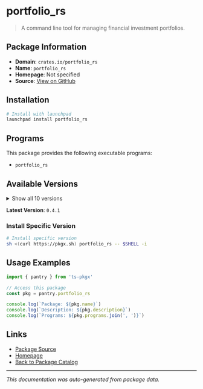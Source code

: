 # portfolio_rs

> A command line tool for managing financial investment portfolios.

## Package Information

- **Domain**: `crates.io/portfolio_rs`
- **Name**: `portfolio_rs`
- **Homepage**: Not specified
- **Source**: [View on GitHub](https://github.com/pkgxdev/pantry/tree/main/projects/crates.io/portfolio_rs/package.yml)

## Installation

```bash
# Install with launchpad
launchpad install portfolio_rs
```

## Programs

This package provides the following executable programs:

- `portfolio_rs`

## Available Versions

<details>
<summary>Show all 10 versions</summary>

- `0.4.1`, `0.4.0`, `0.3.0`, `0.2.1`, `0.2.0`
- `0.1.12`, `0.1.11`, `0.1.10`, `0.1.9`, `0.1.8`

</details>

**Latest Version**: `0.4.1`

### Install Specific Version

```bash
# Install specific version
sh <(curl https://pkgx.sh) portfolio_rs -- $SHELL -i
```

## Usage Examples

```typescript
import { pantry } from 'ts-pkgx'

// Access this package
const pkg = pantry.portfolio_rs

console.log(`Package: ${pkg.name}`)
console.log(`Description: ${pkg.description}`)
console.log(`Programs: ${pkg.programs.join(', ')}`)
```

## Links

- [Package Source](https://github.com/pkgxdev/pantry/tree/main/projects/crates.io/portfolio_rs/package.yml)
- [Homepage](#)
- [Back to Package Catalog](../../../package-catalog.md)

---

*This documentation was auto-generated from package data.*
